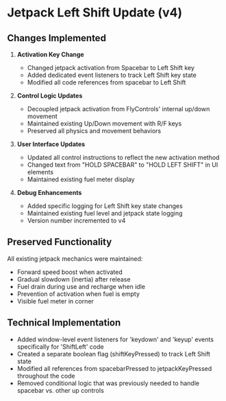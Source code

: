 # Jetpack Left Shift Update (v4)

## Changes Implemented

1. **Activation Key Change**
   - Changed jetpack activation from Spacebar to Left Shift key
   - Added dedicated event listeners to track Left Shift key state
   - Modified all code references from spacebar to Left Shift

2. **Control Logic Updates**
   - Decoupled jetpack activation from FlyControls' internal up/down movement
   - Maintained existing Up/Down movement with R/F keys
   - Preserved all physics and movement behaviors

3. **User Interface Updates**
   - Updated all control instructions to reflect the new activation method
   - Changed text from "HOLD SPACEBAR" to "HOLD LEFT SHIFT" in UI elements
   - Maintained existing fuel meter display

4. **Debug Enhancements**
   - Added specific logging for Left Shift key state changes
   - Maintained existing fuel level and jetpack state logging
   - Version number incremented to v4

## Preserved Functionality

All existing jetpack mechanics were maintained:
- Forward speed boost when activated
- Gradual slowdown (inertia) after release
- Fuel drain during use and recharge when idle
- Prevention of activation when fuel is empty
- Visible fuel meter in corner

## Technical Implementation

- Added window-level event listeners for 'keydown' and 'keyup' events specifically for 'ShiftLeft' code
- Created a separate boolean flag (shiftKeyPressed) to track Left Shift state
- Modified all references from spacebarPressed to jetpackKeyPressed throughout the code
- Removed conditional logic that was previously needed to handle spacebar vs. other up controls